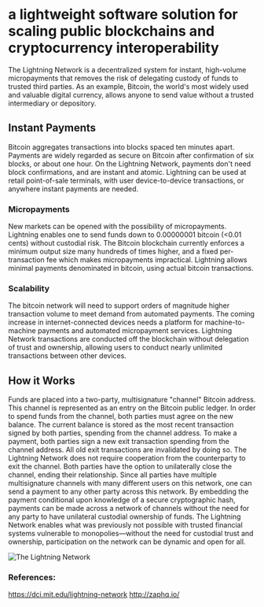# a lightweight software solution for scaling public blockchains and cryptocurrency interoperability

The Lightning Network is a decentralized system for instant, high-volume micropayments that removes the risk of delegating custody of funds to trusted third parties. As an example, Bitcoin, the world's most widely used and valuable digital currency, allows anyone to send value without a trusted intermediary or depository.

## Instant Payments
Bitcoin aggregates transactions into blocks spaced ten minutes apart. Payments are widely regarded as secure on Bitcoin after confirmation of six blocks, or about one hour. On the Lightning Network, payments don't need block confirmations, and are instant and atomic. Lightning can be used at retail point-of-sale terminals, with user device-to-device transactions, or anywhere instant payments are needed.

### Micropayments
New markets can be opened with the possibility of micropayments. Lightning enables one to send funds down to 0.00000001 bitcoin (<0.01 cents) without custodial risk. The Bitcoin blockchain currently enforces a minimum output size many hundreds of times higher, and a fixed per-transaction fee which makes micropayments impractical. Lightning allows minimal payments denominated in bitcoin, using actual bitcoin transactions.

### Scalability
The bitcoin network will need to support orders of magnitude higher transaction volume to meet demand from automated payments. The coming increase in internet-connected devices needs a platform for machine-to-machine payments and automated micropayment services. Lightning Network transactions are conducted off the blockchain without delegation of trust and ownership, allowing users to conduct nearly unlimited transactions between other devices.

## How it Works

Funds are placed into a two-party, multisignature "channel" Bitcoin address. This channel is represented as an entry on the Bitcoin public ledger. In order to spend funds from the channel, both parties must agree on the new balance. The current balance is stored as the most recent transaction signed by both parties, spending from the channel address. To make a payment, both parties sign a new exit transaction spending from the channel address. All old exit transactions are invalidated by doing so. The Lightning Network does not require cooperation from the counterparty to exit the channel. Both parties have the option to unilaterally close the channel, ending their relationship. Since all parties have multiple multisignature channels with many different users on this network, one can send a payment to any other party across this network. By embedding the payment conditional upon knowledge of a secure cryptographic hash, payments can be made across a network of channels without the need for any party to have unilateral custodial ownership of funds. The Lightning Network enables what was previously not possible with trusted financial systems vulnerable to monopolies—without the need for custodial trust and ownership, participation on the network can be dynamic and open for all. 


![The Lightning Network](https://www.google.com/url?sa=i&url=https%3A%2F%2Fwww.bitpanda.com%2Facademy%2Fen%2Flessons%2Fwhat-is-the-purpose-of-the-lightning-network-for-bitcoin&psig=AOvVaw0_wOCGsVZ3BRpkchsyOlF9&ust=1636656173991000&source=images&cd=vfe&ved=0CAgQjRxqFwoTCKC77cC5jvQCFQAAAAAdAAAAABAK)

### References:
https://dci.mit.edu/lightning-network
http://zaphq.io/



